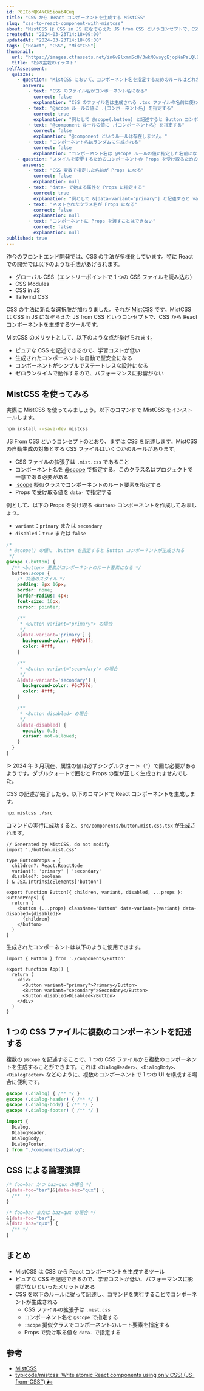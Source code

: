 ```yaml
---
id: P0ICorQK4NCk5ioab4Cuq
title: "CSS から React コンポーネントを生成する MistCSS"
slug: "css-to-react-component-with-mistcss"
about: "MistCSS は CSS in JS になぞらえた JS from CSS というコンセプトで、CSS から React コンポーネントを生成するツールです。ピュアな CSS を記述できるので、学習コストが低い、パフォーマンスに影響がないといったメリットがあります。"
createdAt: "2024-03-23T14:18+09:00"
updatedAt: "2024-03-23T14:18+09:00"
tags: ["React", "CSS", "MistCSS"]
thumbnail:
  url: "https://images.ctfassets.net/in6v9lxmm5c8/3wkNGwsygEjopNaPaLQlD3/c7e7c2fff7c8c7f8f1c2c3d1c0a164b0/matsu_bonsai_12169-768x768.png"
  title: "松の盆栽のイラスト"
selfAssessment:
  quizzes:
    - question: "MistCSS において、コンポーネント名を指定するためのルールはどれか？"
      answers:
        - text: "CSS のファイル名がコンポーネント名になる"
          correct: false
          explanation: "CSS のファイル名は生成される .tsx ファイルの名前に使われ、コンポーネント名には関係ありません。"
        - text: "@scope ルールの値に .{コンポーネント名} を指定する"
          correct: true
          explanation: "例として @scope(.button) と記述すると Button コンポーネントが生成されます。"
        - text: "@component ルールの値に .{コンポーネント名} を指定する"
          correct: false
          explanation: "@component というルールは存在しません。"
        - text: "コンポーネント名はランダムに生成される"
          correct: false
          explanation: "コンポーネント名は @scope ルールの値に指定した名前になります。"
    - question: "スタイルを変更するためのコンポーネントの Props を受け取るためのルールはどれか？"
      answers:
        - text: "CSS 変数で指定した名前が Props になる"
          correct: false
          explanation: null
        - text: "data- で始まる属性を Props に指定する"
          correct: true
          explanation: "例として &[data-variant='primary'] と記述すると variant という Props が生成されます。"
        - text: "ネストされたクラス名が Props になる"
          correct: false
          explanation: null
        - text: "コンポーネントに Props を渡すことはできない"
          correct: false
          explanation: null
published: true
---
```

昨今のフロントエンド開発では、CSS の手法が多様化しています。特に React での開発では以下のような手法があげられます。

- グローバル CSS（エントリーポイントで 1 つの CSS ファイルを読み込む）
- CSS Modules
- CSS in JS
- Tailwind CSS

CSS の手法に新たな選択肢が加わりました。それが [MistCSS](https://typicode.github.io/mistcss/) です。MistCSS は CSS in JS になぞらえた JS from CSS というコンセプトで、CSS から React コンポーネントを生成するツールです。

MistCSS のメリットとして、以下のような点が挙げられます。

- ピュアな CSS を記述できるので、学習コストが低い
- 生成されたコンポーネントは自動で型安全になる
- コンポーネントがシンプルでステートレスな設計になる
- ゼロランタイムで動作するので、パフォーマンスに影響がない

## MistCSS を使ってみる

実際に MistCSS を使ってみましょう。以下のコマンドで MistCSS をインストールします。

```bash
npm install --save-dev mistcss
```

JS From CSS というコンセプトのとおり、まずは CSS を記述します。MistCSS の自動生成の対象とする CSS ファイルはいくつかのルールがあります。

- CSS ファイルの拡張子は `.mist.css` であること
- コンポーネント名を [@scope](https://developer.mozilla.org/ja/docs/Web/CSS/@scope) で指定する。このクラス名はプロジェクトで一意である必要がある
- [:scope](https://developer.mozilla.org/ja/docs/Web/CSS/:scope) 擬似クラスでコンポーネントのルート要素を指定する
- Props で受け取る値を `data-` で指定する

例として、以下の Props を受け取る `<Button>` コンポーネントを作成してみましょう。

- `variant`：`primary` または `secondary`
- `disabled`：`true` または `false`

```css:src/components/button.mist.css
/*
 * @scope() の値に .button を指定すると Button コンポーネントが生成される
 */
@scope (.button) {
  /** <button> 要素がコンポーネントのルート要素になる */
  button:scope {
    /* 共通のスタイル */
    padding: 8px 16px;
    border: none;
    border-radius: 4px;
    font-size: 16px;
    cursor: pointer;

    /**
     * <Button variant="primary"> の場合
     */
    &[data-variant='primary'] {
      background-color: #007bff;
      color: #fff;
    }

    /**
     * <Button variant="secondary"> の場合
     */
    &[data-variant='secondary'] {
      background-color: #6c757d;
      color: #fff;
    }

    /**
     * <Button disabled> の場合
     */
    &[data-disabled] {
      opacity: 0.5;
      cursor: not-allowed;
    }
  }
}
```

!> 2024 年 3 月現在、属性の値は必ずシングルクォート（`'`）で囲む必要があるようです。ダブルクォートで囲むと Props の型が正しく生成されませんでした。

CSS の記述が完了したら、以下のコマンドで React コンポーネントを生成します。

```bash
npx mistcss ./src
```

コマンドの実行に成功すると、`src/components/button.mist.css.tsx` が生成されます。

```tsx:src/components/Button.tsx
// Generated by MistCSS, do not modify
import './button.mist.css'

type ButtonProps = {
  children?: React.ReactNode
  variant?: 'primary' | 'secondary'
  disabled?: boolean
} & JSX.IntrinsicElements['button']

export function Button({ children, variant, disabled, ...props }: ButtonProps) {
  return (
    <button {...props} className="Button" data-variant={variant} data-disabled={disabled}>
      {children}
    </button>
  )
}
```

生成されたコンポーネントは以下のように使用できます。

```tsx:src/App.tsx
import { Button } from './components/Button'

export function App() {
  return (
    <div>
      <Button variant="primary">Primary</Button>
      <Button variant="secondary">Secondary</Button>
      <Button disabled>Disabled</Button>
    </div>
  )
}
```

## 1 つの CSS ファイルに複数のコンポーネントを記述する

複数の `@scope` を記述することで、1 つの CSS ファイルから複数のコンポーネントを生成することができます。これは `<DialogHeader>`、`<DialogBody>`、`<DialogFooter>` などのように、複数のコンポーネントで 1 つの UI を構成する場合に便利です。

```css:src/components/dialog.mist.css
@scope (.dialog) { /** */ }
@scope (.dialog-header) { /** */ }
@scope (.dialog-body) { /** */ }
@scope (.dialog-footer) { /** */ }
```

```ts
import {
  Dialog,
  DialogHeader,
  DialogBody,
  DialogFooter,
} from "./components/Dialog";
```

## CSS による論理演算

```css
/* foo=bar かつ baz=qux の場合 */
&[data-foo="bar"]&[data-baz="qux"] {
  /**  */
}
```

```css
/* foo=bar または baz=qux の場合 */
&[data-foo="bar"],
&[data-baz="qux"] {
  /** */
}
```

## まとめ

- MistCSS は CSS から React コンポーネントを生成するツール
- ピュアな CSS を記述できるので、学習コストが低い、パフォーマンスに影響がないといったメリットがある
- CSS を以下のルールに従って記述し、コマンドを実行することでコンポーネントが生成される
  - CSS ファイルの拡張子は `.mist.css`
  - コンポーネント名を `@scope` で指定する
  - `:scope` 擬似クラスでコンポーネントのルート要素を指定する
  - Props で受け取る値を `data-` で指定する

## 参考

- [MistCSS](https://typicode.github.io/mistcss/)
- [typicode/mistcss: Write atomic React components using only CSS! (JS-from-CSS™) 🌬️](https://github.com/typicode/mistcss)
